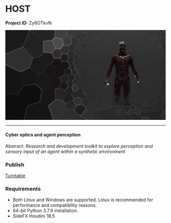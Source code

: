# HOST

**Project ID:** Zy6OTkvN

<p align="center">
  <img src="https://github.com/epochlab/HOST/blob/main/sample.png">
</p>

--------------------------------------------------------------------

#### Cyber optics and agent perception
Abstract: *Research and development toolkit to explore perception and sensory input of an agent within a synthetic environment*

### Publish
[Turntable](https://vimeo.com/644561421)

### Requirements
- Both Linux and Windows are supported. Linux is recommended for performance and compatibility reasons.
- 64-bit Python 3.7.9 installation.
- SideFX Houdini 18.5
